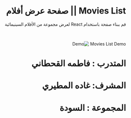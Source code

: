 <div dir="rtl" >
  
# Movies List || صفحة عرض أفلام 

قم ببناء صفحة باستخدام React لعرض مجموعة من الأفلام السينيمائية 


  <br/>
  <br/> 
 Movies List Demo


<img  alt="Demo" src="https://g.top4top.io/p_1977jh5ah1.gif">
 
 # المتدرب : فاطمه القحطاني

# المشرف: غاده المطيري


# المجموعة : السودة 

</div>

